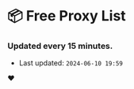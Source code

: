 # :package: Free Proxy List
### Updated every 15 minutes.

- Last updated: `2024-06-10 19:59`

:heart:
